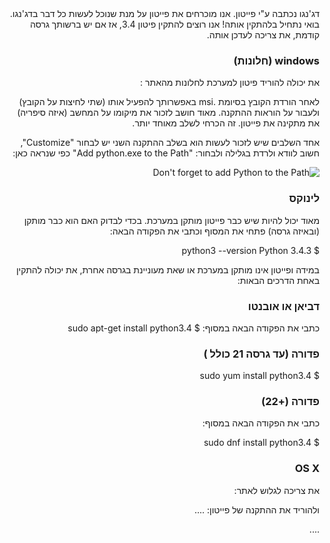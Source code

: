 <html dir="rtl" lang="he">
<head>
</head>
דג'נגו נכתבה ע"י פייטון. אנו מוכרחים את פייטון על מנת שנוכל לעשות כל דבר בדג'נגו. בואי נתחיל בלהתקין אותה! אנו רוצים להתקין פיטון 3.4, אז אם יש ברשותך גרסה קודמת, את צריכה לעדכן אותה.

### windows (חלונות)

את יכולה להוריד פיטון למערכת לחלונות מהאתר :

לאחר הורדת הקובץ בסיומת .msi באפשרותך להפעיל אותו (שתי לחיצות על הקובץ) ולעבור על הוראות ההתקנה. מאוד חושב לזכור את מיקומו על המחשב (איזה סיפריה) את מתקינה את פייטון. זה הכרחי לשלב מאוחד יותר.

אחד השלבים שיש לזכור לעשות הוא בשלב ההתקנה השני יש לבחור "Customize",
חשוב לוודא ולרדת בגלילה ולבחור: "Add python.exe to the Path" כפי שנראה כאן:

![Don't forget to add Python to the Path](../python_installation/images/add_python_to_windows_path.png)


### לינוקס

מאוד יכול להיות שיש כבר פייטון מותקן במערכת. בכדי לבדוק האם הוא כבר מותקן (ובאיזה גרסה) פתחי את המסוף וכתבי את הפקודה הבאה:

$ python3 --version
  Python 3.4.3

במידה ופייטון אינו מותקן במערכת או שאת מעוניינת בגרסה אחרת, את יכולה להתקין באחת הדרכים הבאות:

### דביאן או אובנטו

כתבי את הפקודה הבאה במסוף:
$ sudo apt-get install python3.4

### פדורה (עד גרסה 21 כולל )
$ sudo yum install python3.4

### פדורה (+22)

כתבי את הפקודה הבאה במסוף:

$ sudo dnf install python3.4

### OS X
את צריכה לגלוש לאתר: 


ולהוריד את ההתקנה של פייטון:
....


....

</html>

